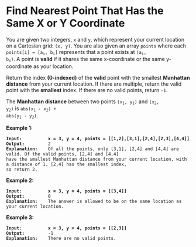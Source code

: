 <!-- markdownlint-disable -->

# Find Nearest Point That Has the Same X or Y Coordinate

You are given two integers, `x` and `y`, which represent your current location on a Cartesian grid: `(x, y)`. You are also given an array `points` where each <code>points[i] = [a<sub>i</sub>, b<sub>i</sub>]</code> represents that a point exists at <code>(a<sub>i</sub>, b<sub>i</sub>)</code>. A point is **valid** if it shares the same x-coordinate or the same y-coordinate as your location.

Return the index **(0-indexed)** of the **valid** point with the smallest **Manhattan distance** from your current location. If there are multiple, return the valid point with the **smallest** index. If there are no valid points, return `-1`.

The **Manhattan distance** between two points <code>(x<sub>1</sub>, y<sub>1</sub>)</code> and <code>(x<sub>2</sub>, y<sub>2</sub>)</code> is <code>abs(x<sub>1</sub> - x<sub>2</sub>) + abs(y<sub>1</sub> - y<sub>2</sub>)</code>.

**Example 1:**

<pre><code><strong>Input:          x = 3, y = 4, points = [[1,2],[3,1],[2,4],[2,3],[4,4]]</strong>
<strong>Output:</strong>         2
<strong>Explanation:</strong>    Of all the points, only [3,1], [2,4] and [4,4] are valid. Of the valid points, [2,4] and [4,4]
have the smallest Manhattan distance from your current location, with a distance of 1. [2,4] has the smallest index,
so return 2.</code></pre>

**Example 2:**

<pre><code><strong>Input:          x = 3, y = 4, points = [[3,4]]</strong>
<strong>Output:</strong>         0
<strong>Explanation:</strong>    The answer is allowed to be on the same location as your current location.</code></pre>

**Example 3:**

<pre><code><strong>Input:          x = 3, y = 4, points = [[2,3]]</strong>
<strong>Output:</strong>         -1
<strong>Explanation:</strong>    There are no valid points.</code></pre>
